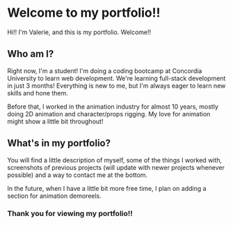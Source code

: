 # Welcome to my portfolio!!

Hi!! I'm Valerie, and this is my portfolio. Welcome!!

## Who am I? 
Right now, I'm a student! I'm doing a coding bootcamp at Concordia University to learn web development. We're learning full-stack development in just 3 months! Everything is new to me, but I'm always eager to learn new skills and hone them. 

Before that, I worked in the animation industry for almost 10 years, mostly doing 2D animation and character/props rigging. My love for animation might show a little bit throughout!

## What's in my portfolio?
You will find a little description of myself, some of the things I worked with, screenshots of previous projects (will update with newer projects whenever possible) and a way to contact me at the bottom.

In the future, when I have a little bit more free time, I plan on adding a section for animation demoreels. 

### Thank you for viewing my portfolio!! 
